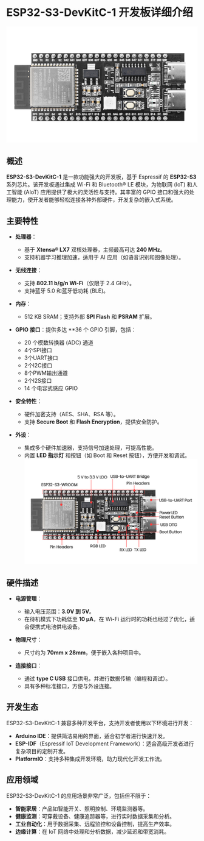 
# ESP32-S3-DevKitC-1 开发板详细介绍

![Img](./media/img-20250318161035.jpg)

## 概述

**ESP32-S3-DevKitC-1** 是一款功能强大的开发板，基于 Espressif 的 **ESP32-S3** 系列芯片。该开发板通过集成 Wi-Fi 和 Bluetooth® LE 模块，为物联网 (IoT) 和人工智能 (AIoT) 应用提供了极大的灵活性与支持。其丰富的 GPIO 接口和强大的处理能力，使开发者能够轻松连接各种外部硬件，开发复杂的嵌入式系统。

## 主要特性

- **处理器**：
  - 基于 **Xtensa® LX7** 双核处理器，主频最高可达 **240 MHz**。
  - 支持机器学习推理加速，适用于 AI 应用（如语音识别和图像处理）。
  
- **无线连接**：
  - 支持 **802.11 b/g/n Wi-Fi**（仅限于 2.4 GHz）。
  - 支持蓝牙 5.0 和蓝牙低功耗 (BLE)。

- **内存**：
  - 512 KB SRAM；支持外部 **SPI Flash** 和 **PSRAM** 扩展。

- **GPIO 接口**：提供多达 **36 个 GPIO 引脚，包括：
  - 20 个模数转换器 (ADC) 通道
  - 4个SPI接口
  - 3个UART接口
  - 2个I2C接口
  - 8个PWM输出通道
  - 2个I2S接口
  - 14 个电容式感应 GPIO

- **安全特性**：
  - 硬件加密支持（AES、SHA、RSA 等）。
  - 支持 **Secure Boot** 和 **Flash Encryption**，提供安全防护。

- **外设**：
  - 集成多个硬件加速器，支持信号加速处理，可提高性能。
  - 内置 **LED 指示灯** 和按钮（如 Boot 和 Reset 按钮），方便开发和调试。
![Img](./media/img-20250318160858.jpg)


## 硬件描述

- **电源管理**：
  - 输入电压范围：**3.0V 到 5V**。
  - 在待机模式下功耗低至 **10 μA**，在 Wi-Fi 运行时的功耗也经过了优化，适合便携式电池供电设备。

- **物理尺寸**：
  - 尺寸约为 **70mm x 28mm**，便于嵌入各种项目中。

- **连接接口**：
  - 通过 **type C USB** 接口供电，并进行数据传输（编程和调试）。
  - 具有多种标准接口，方便与外设连接。

## 开发生态

ESP32-S3-DevKitC-1 兼容多种开发平台，支持开发者使用以下环境进行开发：

- **Arduino IDE**：提供简洁易用的界面，适合初学者进行快速开发。
- **ESP-IDF**（Espressif IoT Development Framework）：适合高级开发者进行复杂项目的定制开发。
- **PlatformIO**：支持多种集成开发环境，助力现代化开发工作流。

## 应用领域

ESP32-S3-DevKitC-1 的应用场景非常广泛，包括但不限于：

- **智能家居**：产品如智能开关、照明控制、环境监测器等。
- **健康监测**：可穿戴设备、健康追踪器等，进行实时数据采集和分析。
- **工业自动化**：用于数据采集、远程监控和设备控制，提高生产效率。
- **边缘计算**：在 IoT 网络中处理和分析数据，减少延迟和带宽消耗。


